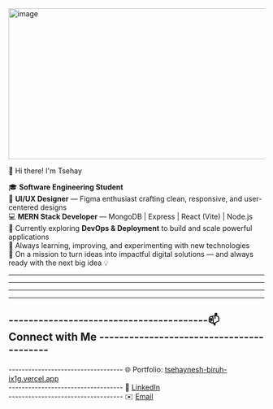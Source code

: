 
<img width="544" height="297" alt="image" src="https://github.com/user-attachments/assets/3940c756-9bc1-4085-9d18-6eea04a00ddc" />







👋 Hi there! I'm Tsehay

🎓 **Software Engineering Student**  
🎨 **UI/UX Designer** — Figma enthusiast crafting clean, responsive, and user-centered designs  
💻 **MERN Stack Developer** — MongoDB | Express | React (Vite) | Node.js  
🚀 Currently exploring **DevOps & Deployment** to build and scale powerful applications  
🌱 Always learning, improving, and experimenting with new technologies  
🎯 On a mission to turn ideas into impactful digital solutions — and always ready with the next big idea 💡

------------------------------------------------------------------------------------------------------------------------------------------------------------------------------------------------------------------------------------------------------------------------------------------------------------------------------------------------------------------------------------------------------------------------------------------------------------------------------------------------------


------------------------------------------------------------------------------------
-------------------------------------------------------------------------------------------------------------------------------------------------------
----------------------------------------------------------------------------
----------------------------------------📫 Connect with Me  -----------------------------------------
----------------------------------------------------------------------------
----------------------------------- 🌐 Portfolio: [tsehaynesh-biruh-ix1g.vercel.app](https://tsehaynesh-biruh-ix1g.vercel.app)  
----------------------------------- 🔗 [LinkedIn](https://www.linkedin.com/in/tsehaynesh-biruh-8681852a4/)  
----------------------------------- ✉️ [Email](mailto:tsehayneshbiruh2@gmail.com)
